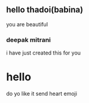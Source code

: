 ## hello thadoi(babina)
you are beautiful

### deepak mitrani
i have just created this for you

# hello 
do yo like it
send heart emoji
